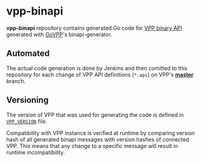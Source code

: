 # vpp-binapi
**vpp-binapi** repository contains generated Go code for [VPP binary API](https://wiki.fd.io/view/VPP/The_VPP_API) generated with [GoVPP](https://github.com/FDio/govpp)'s binapi-generator. 

## Automated
The actual code generation is done by Jenkins and then comitted to this repository for each change of VPP API definitions (`*.api`) on VPP's [**master**](https://github.com/FDio/vpp/tree/master/) branch.

## Versioning
The version of VPP that was used for generating the code is defined in [`VPP_VERSION`](VPP_VERSION) file.

Compatibility with VPP instance is verified at runtime by comparing version hash of all generated binapi messages with version hashes of connected VPP. This means that any change to a specific message will result in runtime incompatibility.
